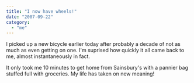 ```yaml
---
title: "I now have wheels!"
date: "2007-09-22"
category:
  - "me"
---
```


I picked up a new bicycle earlier today after probably a decade of not as much as even getting on one. I'm suprised how quickly it all came back to me, almost instantaneously in fact.

It only took me 10 minutes to get home from Sainsbury's with a pannier bag stuffed full with groceries. My life has taken on new meaning!
